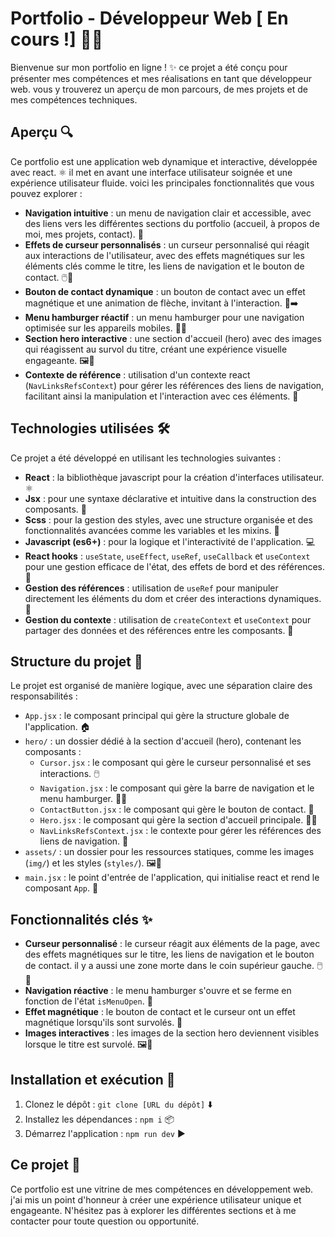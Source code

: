 # Portfolio - Développeur Web [ En cours !] 👨‍💻

Bienvenue sur mon portfolio en ligne ! ✨ ce projet a été conçu pour présenter mes compétences et mes réalisations en tant que développeur web. vous y trouverez un aperçu de mon parcours, de mes projets et de mes compétences techniques.

## Aperçu 🔍

Ce portfolio est une application web dynamique et interactive, développée avec react. ⚛️ il met en avant une interface utilisateur soignée et une expérience utilisateur fluide. voici les principales fonctionnalités que vous pouvez explorer :

*   **Navigation intuitive** : un menu de navigation clair et accessible, avec des liens vers les différentes sections du portfolio (accueil, à propos de moi, mes projets, contact). 🧭
*   **Effets de curseur personnalisés** : un curseur personnalisé qui réagit aux interactions de l'utilisateur, avec des effets magnétiques sur les éléments clés comme le titre, les liens de navigation et le bouton de contact. 🖱️🧲
*   **Bouton de contact dynamique** : un bouton de contact avec un effet magnétique et une animation de flèche, invitant à l'interaction. 📩➡️
*   **Menu hamburger réactif** : un menu hamburger pour une navigation optimisée sur les appareils mobiles. 🍔📱
*   **Section hero interactive** : une section d'accueil (hero) avec des images qui réagissent au survol du titre, créant une expérience visuelle engageante. 🖼️🤩
*   **Contexte de référence** : utilisation d'un contexte react (`NavLinksRefsContext`) pour gérer les références des liens de navigation, facilitant ainsi la manipulation et l'interaction avec ces éléments. 🔗

## Technologies utilisées 🛠️

Ce projet a été développé en utilisant les technologies suivantes :

*   **React** : la bibliothèque javascript pour la création d'interfaces utilisateur. ⚛️
*   **Jsx** : pour une syntaxe déclarative et intuitive dans la construction des composants. 📄
*   **Scss** : pour la gestion des styles, avec une structure organisée et des fonctionnalités avancées comme les variables et les mixins. 🎨
*   **Javascript (es6+)** : pour la logique et l'interactivité de l'application. 💻
*   **React hooks** : `useState`, `useEffect`, `useRef`, `useCallback` et `useContext` pour une gestion efficace de l'état, des effets de bord et des références. 🎣
*   **Gestion des références** : utilisation de `useRef` pour manipuler directement les éléments du dom et créer des interactions dynamiques. 🎯
*   **Gestion du contexte** : utilisation de `createContext` et `useContext` pour partager des données et des références entre les composants. 🤝

## Structure du projet 📂

Le projet est organisé de manière logique, avec une séparation claire des responsabilités :

*   `App.jsx` : le composant principal qui gère la structure globale de l'application. 🏠
*   `hero/` : un dossier dédié à la section d'accueil (hero), contenant les composants :
    *   `Cursor.jsx` : le composant qui gère le curseur personnalisé et ses interactions. 🖱️
    *   `Navigation.jsx` : le composant qui gère la barre de navigation et le menu hamburger. 🧭🍔
    *   `ContactButton.jsx` : le composant qui gère le bouton de contact. 📩
    *   `Hero.jsx` : le composant qui gère la section d'accueil principale. 🦸‍♂️
    *   `NavLinksRefsContext.jsx` : le contexte pour gérer les références des liens de navigation. 🔗
*   `assets/` : un dossier pour les ressources statiques, comme les images (`img/`) et les styles (`styles/`). 🖼️🎨
*   `main.jsx` : le point d'entrée de l'application, qui initialise react et rend le composant `App`. 🚀

## Fonctionnalités clés ✨

*   **Curseur personnalisé** : le curseur réagit aux éléments de la page, avec des effets magnétiques sur le titre, les liens de navigation et le bouton de contact. il y a aussi une zone morte dans le coin supérieur gauche. 🖱️🧲
*   **Navigation réactive** : le menu hamburger s'ouvre et se ferme en fonction de l'état `isMenuOpen`. 🍔
*   **Effet magnétique** : le bouton de contact et le curseur ont un effet magnétique lorsqu'ils sont survolés. 🧲
*   **Images interactives** : les images de la section hero deviennent visibles lorsque le titre est survolé. 🖼️🤩

## Installation et exécution 🚀

1.  Clonez le dépôt : `git clone [URL du dépôt]` ⬇️
2.  Installez les dépendances : `npm i` 📦
3.  Démarrez l'application : `npm run dev` ▶️

## Ce projet 🎉

Ce portfolio est une vitrine de mes compétences en développement web. j'ai mis un point d'honneur à créer une expérience utilisateur unique et engageante. N'hésitez pas à explorer les différentes sections et à me contacter pour toute question ou opportunité.
